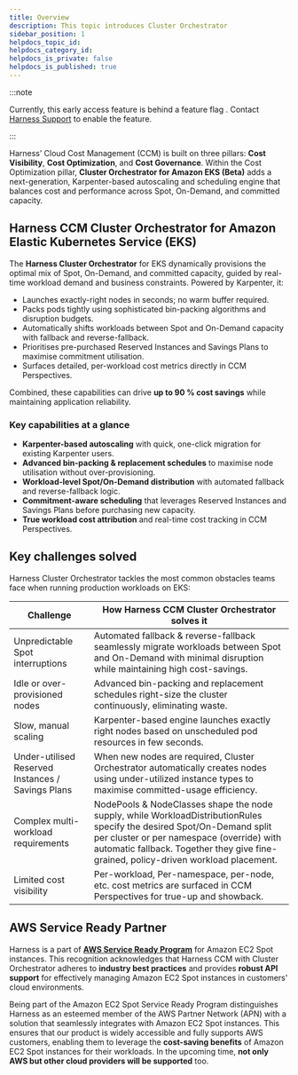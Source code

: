```yaml
---
title: Overview
description: This topic introduces Cluster Orchestrator
sidebar_position: 1
helpdocs_topic_id: 
helpdocs_category_id: 
helpdocs_is_private: false
helpdocs_is_published: true
---
```


:::note

Currently, this early access feature is behind a feature flag . Contact [Harness Support](mailto:support@harness.io) to enable the feature.

:::

Harness’ Cloud Cost Management (CCM) is built on three pillars: **Cost Visibility**, **Cost Optimization**, and **Cost Governance**.
Within the Cost Optimization pillar, **Cluster Orchestrator for Amazon EKS (Beta)** adds a next-generation, Karpenter-based autoscaling and scheduling engine that balances cost and performance across Spot, On-Demand, and committed capacity.

## Harness CCM Cluster Orchestrator for Amazon Elastic Kubernetes Service (EKS)

The **Harness Cluster Orchestrator** for EKS dynamically provisions the optimal mix of Spot, On-Demand, and committed capacity, guided by real-time workload demand and business constraints. Powered by Karpenter, it:

* Launches exactly-right nodes in seconds; no warm buffer required.
* Packs pods tightly using sophisticated bin-packing algorithms and disruption budgets.
* Automatically shifts workloads between Spot and On-Demand capacity with fallback and reverse-fallback.
* Prioritises pre-purchased Reserved Instances and Savings Plans to maximise commitment utilisation.
* Surfaces detailed, per-workload cost metrics directly in CCM Perspectives.

Combined, these capabilities can drive **up to 90 % cost savings** while maintaining application reliability.

### Key capabilities at a glance

- **Karpenter-based autoscaling** with quick, one-click migration for existing Karpenter users.
- **Advanced bin-packing & replacement schedules** to maximise node utilisation without over-provisioning.
- **Workload-level Spot/On-Demand distribution** with automated fallback and reverse-fallback logic.
- **Commitment-aware scheduling** that leverages Reserved Instances and Savings Plans before purchasing new capacity.
- **True workload cost attribution** and real-time cost tracking in CCM Perspectives.

## Key challenges solved

Harness Cluster Orchestrator tackles the most common obstacles teams face when running production workloads on EKS:

| Challenge | How Harness CCM Cluster Orchestrator solves it |
|-----------|------------------------------------|
| Unpredictable Spot interruptions | Automated fallback & reverse-fallback seamlessly migrate workloads between Spot and On-Demand with minimal disruption while maintaining high cost-savings. |
| Idle or over-provisioned nodes | Advanced bin-packing and replacement schedules right-size the cluster continuously, eliminating waste. |
| Slow, manual scaling | Karpenter-based engine launches exactly right nodes based on unscheduled pod resources in few seconds. |
| Under-utilised Reserved Instances / Savings Plans | When new nodes are required, Cluster Orchestrator automatically creates nodes using under-utilized instance types to maximise committed-usage efficiency. |
| Complex multi-workload requirements | NodePools & NodeClasses shape the node supply, while WorkloadDistributionRules specify the desired Spot/On-Demand split per cluster or per namespace (override) with automatic fallback. Together they give fine-grained, policy-driven workload placement. |
| Limited cost visibility | Per-workload, Per-namespace, per-node, etc. cost metrics are surfaced in CCM Perspectives for true-up and showback. |


## AWS Service Ready Partner

Harness is a part of [**AWS Service Ready Program**](https://aws.amazon.com/blogs/apn/optimize-cost-and-performance-with-amazon-ec2-spot-ready-partners/) for Amazon EC2 Spot instances. This recognition acknowledges that Harness CCM with Cluster Orchestrator adheres to **industry best practices** and provides **robust API support** for effectively managing Amazon EC2 Spot instances in customers' cloud environments.

Being part of the Amazon EC2 Spot Service Ready Program distinguishes Harness as an esteemed member of the AWS Partner Network (APN) with a solution that seamlessly integrates with Amazon EC2 Spot instances. This ensures that our product is widely accessible and fully supports AWS customers, enabling them to leverage the **cost-saving benefits** of Amazon EC2 Spot instances for their workloads. In the upcoming time, **not only AWS but other cloud providers will be supported** too. 
